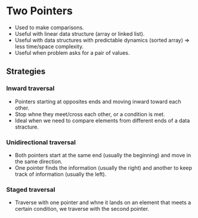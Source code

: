 # Two Pointers
- Used to make comparisons.
- Useful with linear data structure (array or linked list).
- Useful with data structures with predictable dynamics (sorted array) => less time/space complexity.
- Useful when problem asks for a pair of values.

## Strategies
### Inward traversal
- Pointers starting at opposites ends and moving inward toward each other.
- Stop whne they meet/cross each other, or a condition is met.
- Ideal when we need to compare elements from different ends of a data stracture.

### Unidirectional traversal
- Both pointers start at the same end (usually the beginning) and move in the same direction.
- One pointer finds the information (usually the right) and another to keep track of information (usually the left).

### Staged traversal
- Traverse with one pointer and whne it lands on an element that meets a certain condition, we traverse with the second pointer.